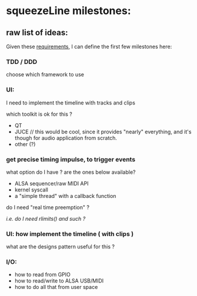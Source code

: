 

# squeezeLine milestones:

## raw list of ideas:

Given these [requirements](project_requirements.md), I can define the first few milestones here:

###  TDD / DDD

choose which framework to use

### UI:

I need to implement the timeline with tracks and clips

which toolkit is ok for this ?

* QT
* JUCE // this would be cool, since it provides "nearly" everything, and it's though for audio application from scratch.
* other (?)


### get precise timing impulse, to trigger events

what option do I have ?
are the ones below available?

* ALSA sequencer/raw MIDI API
* kernel syscall
* a "simple thread" with a callback function
    
do I need "real time preemption" ?

_i.e. do I need rlimits() and such ?_


### UI: how implement the timeline ( with clips )
     
what are the designs pattern useful for this ?

         
### I/O:
    
* how to read from GPIO
* how to read/write to ALSA USB/MIDI
* how to do all that from user space



